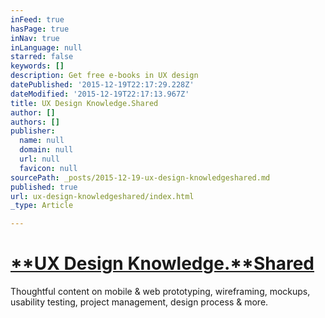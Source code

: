 ```yaml
---
inFeed: true
hasPage: true
inNav: true
inLanguage: null
starred: false
keywords: []
description: Get free e-books in UX design
datePublished: '2015-12-19T22:17:29.228Z'
dateModified: '2015-12-19T22:17:13.967Z'
title: UX Design Knowledge.Shared
author: []
authors: []
publisher:
  name: null
  domain: null
  url: null
  favicon: null
sourcePath: _posts/2015-12-19-ux-design-knowledgeshared.md
published: true
url: ux-design-knowledgeshared/index.html
_type: Article

---
```

# [**UX Design Knowledge.**Shared][0]

Thoughtful content on mobile & web prototyping, wireframing, mockups, usability testing, project management, design process & more.

[0]: https://www.uxpin.com/knowledge.html